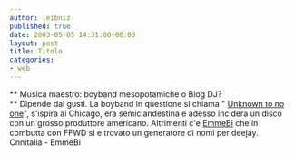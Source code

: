```yaml
---
author: leibniz
published: true
date: 2003-05-05 14:31:00+00:00
layout: post
title: Titolo
categories:
- web
---
```


   ** Musica maestro: boyband mesopotamiche o Blog DJ?   
** Dipende dai gusti. La boyband in questione si  chiama " [   Unknown to no one](http://www.cnnitalia.it/2003/SHOWBIZ/05/02/0932boyband/index.html)", s'ispira ai Chicago, era semiclandestina e adesso incidera un disco con un grosso produttore americano. Altrimenti c'e  [   EmmeBi](http://www.emmebi.blogspot.com/2003_05_01_emmebi_archive.html#93788298) che in combutta con FFWD si e trovato un generatore di nomi per deejay.   
Cnnitalia - EmmeBi
